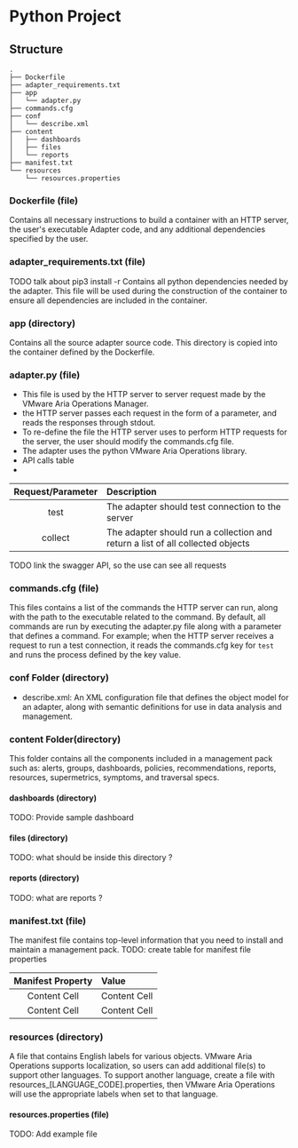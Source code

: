# Python Project

## Structure
```
.
├── Dockerfile
├── adapter_requirements.txt
├── app
│   └── adapter.py
├── commands.cfg
├── conf
│   └── describe.xml
├── content
│   ├── dashboards
│   ├── files
│   └── reports
├── manifest.txt
└── resources
    └── resources.properties
```
### Dockerfile (file)
Contains all necessary instructions to build a container with an HTTP server, the user's executable Adapter
code, and any additional dependencies specified by the user.

### adapter_requirements.txt (file)
TODO  talk about pip3 install -r
Contains all python dependencies needed by the adapter. This file will be used during the construction of the container
to ensure all dependencies are included in the container.

### app (directory)
Contains all the source adapter source code. This directory is copied into the container defined by the Dockerfile.
### adapter.py (file)
 - This file is used by the HTTP server to server request made by the VMware Aria Operations Manager.
 - the HTTP server passes each request in the form of a parameter, and reads the responses through stdout.
 - To re-define the file the HTTP server uses to perform HTTP requests for the server, the user should modify the commands.cfg file.
 - The adapter uses the python VMware Aria Operations library.
 - API calls table
 - 
| Request/Parameter  | Description   |
| :----------------: | :------------ |
| test               | The adapter should test connection to the server| TODO define what test connection looks like
| collect            | The adapter should run a collection and return a list of all collected objects|

TODO link the swagger API, so the use can see all requests

### commands.cfg (file)
This files contains a list of the commands the HTTP server can run, along with the path to the executable related to the command. By default, all commands are run by executing the adapter.py file along with a parameter that defines a command. For example; when the HTTP server receives a request to run a test connection, it reads the commands.cfg key for `test` and runs the process defined by the key value.

### conf Folder (directory)
   - describe.xml: An XML configuration file that defines the object model for an adapter, along with semantic definitions for use in data analysis and management.

### content Folder(directory)
This folder contains all the components included in a management pack such as: alerts, groups, dashboards, policies, recommendations, reports, resources, supermetrics, symptoms, and traversal specs.
#### dashboards (directory)
TODO: Provide sample dashboard

#### files (directory)
TODO: what should be inside this directory ?

#### reports (directory)
TODO: what are reports ?

### manifest.txt (file)
The manifest file contains top-level information that you need to install and maintain a management pack.
TODO: create table for manifest file properties

| Manifest Property  | Value         |
| :----------------: | :------------ |
| Content Cell       | Content Cell  |
| Content Cell       | Content Cell  |

### resources (directory)
A file that contains English labels for various objects. VMware Aria Operations supports localization, so users can add additional file(s) to support other languages.
To support another language, create a file with resources_[LANGUAGE_CODE].properties, then VMware Aria Operations will use the appropriate labels when set to that language.
#### resources.properties (file)
TODO: Add example file
